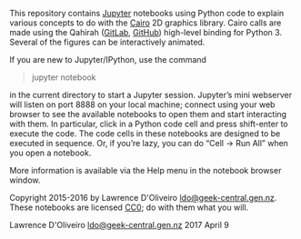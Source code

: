 This repository contains [Jupyter](http://jupyter.org/) notebooks using Python code to explain various concepts to do with the [Cairo](http://cairographics.org/) 2D graphics library. Cairo calls are made using the Qahirah ([GitLab](https://gitlab.com/ldo/qahirah), [GitHub](https://github.com/ldo/qahirah)) high-level binding for Python 3. Several of the figures can be interactively animated.

If you are new to Jupyter/IPython, use the command

> jupyter notebook

in the current directory to start a Jupyter session. Jupyter’s mini webserver will listen on port 8888 on your local machine; connect using your web browser to see the available notebooks to open them and start interacting with them. In particular, click in a Python code cell and press shift-enter to execute the code. The code cells in these notebooks are designed to be executed in sequence. Or, if you’re lazy, you can do “Cell → Run All” when you open a notebook.

More information is available via the Help menu in the notebook browser window.

Copyright 2015-2016 by Lawrence D'Oliveiro <ldo@geek-central.gen.nz>. These notebooks are licensed [CC0](https://creativecommons.org/publicdomain/zero/1.0/); do with them what you will.

Lawrence D'Oliveiro <ldo@geek-central.gen.nz>
2017 April 9
